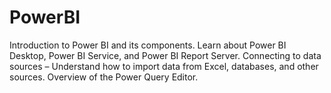 # PowerBI
Introduction to Power BI and its components. Learn about Power BI Desktop, Power BI Service, and Power BI Report Server. Connecting to data sources – Understand how to import data from Excel, databases, and other sources. Overview of the Power Query Editor.
